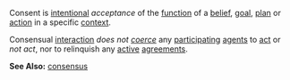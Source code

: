 Consent is [intentional](https://github.com/gcassel/Modular-Organization-Terminology/blob/master/terms/intention.md) *acceptance* of the [function](https://github.com/gcassel/Modular-Organization-Terminology/blob/master/terms/function.md) of a [belief](https://github.com/gcassel/Modular-Organization-Terminology/blob/master/terms/belief.md), [goal](https://github.com/gcassel/Modular-Organization-Terminology/blob/master/terms/goal.md), [plan](https://github.com/gcassel/Modular-Organization-Terminology/blob/master/terms/plan.md) or [action](https://github.com/gcassel/Modular-Organization-Terminology/blob/master/terms/action.md) in a specific [context](https://github.com/gcassel/Modular-Organization-Terminology/blob/master/terms/context.md).  

Consensual [interaction](https://github.com/gcassel/Modular-Organization-Terminology/blob/master/terms/interaction.md) *does not [coerce](https://github.com/gcassel/Modular-Organization-Terminology/blob/master/terms/coercion.md)* any [participating](https://github.com/gcassel/Modular-Organization-Terminology/blob/master/terms/participation.md) [agents](https://github.com/gcassel/Modular-Organization-Terminology/blob/master/terms/agent.md) to [act](https://github.com/gcassel/Modular-Organization-Terminology/blob/master/terms/action.md) or *not act*, nor to relinquish any [active](https://github.com/gcassel/Modular-Organization-Terminology/blob/master/terms/active.md) [agreements](https://github.com/gcassel/Modular-Organization-Terminology/blob/master/terms/agreement.md).
 
**See Also:**  [consensus](https://github.com/gcassel/Modular-Organization-Terminology/blob/master/terms/consensus.md)
 

